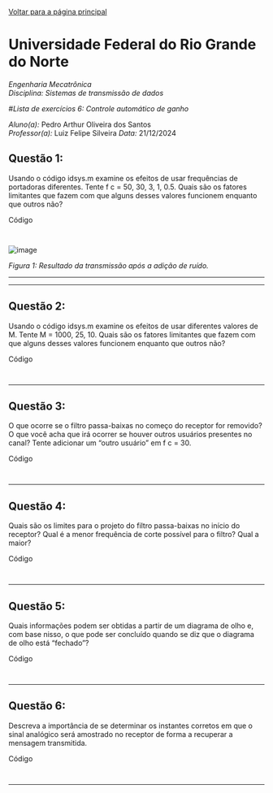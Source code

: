 <script type="text/javascript" async
  src="https://cdn.jsdelivr.net/npm/mathjax@3/es5/tex-mml-chtml.js">
</script>

[Voltar para a página principal](../index.md)

# Universidade Federal do Rio Grande do Norte

*Engenharia Mecatrônica*  
*Disciplina: Sistemas de transmissão de dados*

#*Lista de exercícios 6: Controle automático de ganho*

*Aluno(a):* Pedro Arthur Oliveira dos Santos  
*Professor(a):* Luiz Felipe Silveira
*Data:* 21/12/2024

## Questão 1:
Usando o código idsys.m examine os efeitos de usar frequências de portadoras diferentes. Tente
f c = 50, 30, 3, 1, 0.5. Quais são os fatores limitantes que fazem com que alguns desses valores
funcionem enquanto que outros não?

Código

```


```



![image](https://github.com/user-attachments/assets/05e294d5-e1f6-4e85-a526-1d023951f705)

*Figura 1: Resultado da transmissão após a adição de ruído.*



---





---

## Questão 2:
Usando o código idsys.m examine os efeitos de usar diferentes valores de M. Tente M =
1000, 25, 10. Quais são os fatores limitantes que fazem com que alguns desses valores funcionem
enquanto que outros não?




Código

```


```



---

## Questão 3:
O que ocorre se o filtro passa-baixas no começo do receptor for removido? O que você acha que
irá ocorrer se houver outros usuários presentes no canal? Tente adicionar um “outro usuário”
em f c = 30.




Código

```


```




---

## Questão 4:
Quais são os limites para o projeto do filtro passa-baixas no início do receptor? Qual é a menor
frequência de corte possível para o filtro? Qual a maior?



Código

```


```



---

## Questão 5:
Quais informações podem ser obtidas a partir de um diagrama de olho e, com base nisso, o
que pode ser concluído quando se diz que o diagrama de olho está “fechado”?




Código

```


```




---

## Questão 6:
Descreva a importância de se determinar os instantes corretos em que o sinal analógico será
amostrado no receptor de forma a recuperar a mensagem transmitida.




Código

```


```







---

